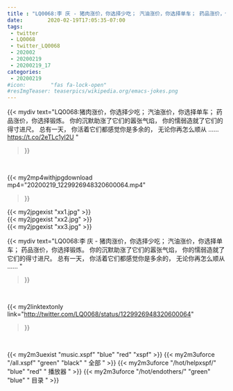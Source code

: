 ```yaml
---
title : "LQ0068:李 庆 - 猪肉涨价，你选择少吃； 汽油涨价，你选择单车； 药品涨价，你选择锻炼。 你的沉默助涨了它们的嚣张气焰， 你的懦弱造就了它们的得寸进尺。 总有一天， 你活着它们都感觉你是多余的， 无论你再怎么顺从 ...... "
date:        2020-02-19T17:05:35-07:00
tags:
 - twitter
 - LQ0068
 - twitter_LQ0068
 - 202002
 - 20200219
 - 20200219_17
categories:
 - 20200219
#icon:        "fas fa-lock-open"
#resImgTeaser: teaserpics/wikipedia.org/emacs-jokes.png
---
```


{{< mydiv text="LQ0068:猪肉涨价，你选择少吃； 汽油涨价，你选择单车； 药品涨价，你选择锻炼。 你的沉默助涨了它们的嚣张气焰， 你的懦弱造就了它们的得寸进尺。 总有一天， 你活着它们都感觉你是多余的， 无论你再怎么顺从 ...... https://t.co/2eTLc1yl2U "
>}}
<br>


{{< my2mp4withjpgdownload mp4="20200219_1229926948320600064.mp4"
>}}

{{< my2jpgexist "xx1.jpg" >}}<br>
{{< my2jpgexist "xx2.jpg" >}}<br>
{{< my2jpgexist "xx3.jpg" >}}<br>



{{< mydiv text="LQ0068:李 庆 - 猪肉涨价，你选择少吃； 汽油涨价，你选择单车； 药品涨价，你选择锻炼。 你的沉默助涨了它们的嚣张气焰， 你的懦弱造就了它们的得寸进尺。 总有一天， 你活着它们都感觉你是多余的， 无论你再怎么顺从 ...... "
>}}
<br>

{{< my2linktextonly link="http://twitter.com/LQ0068/status/1229926948320600064"
>}}


<br>

{{< my2m3uexist "music.xspf"        "blue"   "red"    "xspf" >}} {{< my2m3uforce "/all.xspf"         "green"  "black"  " 全部 " >}} {{< my2m3uforce "/hot/helpxspf/"    "blue"   "red"    " 播放器 " >}} {{< my2m3uforce "/hot/endothers/"   "green"  "blue"   " 目录 " >}} 
